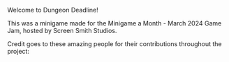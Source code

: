 Welcome to Dungeon Deadline!

This was a minigame made for the Minigame a Month - March 2024 Game Jam, hosted by Screen Smith Studios. 

Credit goes to these amazing people for their contributions throughout the project: 
